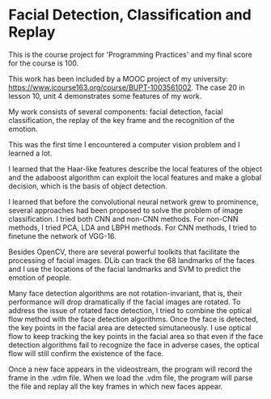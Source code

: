 # Facial Detection, Classification and Replay
This is the course project for 'Programming Practices' and my final score for the course is 100.

This work has been included by a MOOC project of my university: https://www.icourse163.org/course/BUPT-1003561002. The case 20 in lesson 10, unit 4 demonstrates some features of my work.

My work consists of several components: facial detection, facial classification, the replay of the key frame and the recognition of the emotion.

This was the first time I encountered a computer vision problem and I learned a lot.

I learned that the Haar-like features describe the local features of the object and the adaboost algorithm can exploit the local features and make a global decision, which is the basis of object detection.

I learned that before the convolutional neural network grew to prominence, several approaches had been proposed to solve the problem of image classification. I tried both CNN and non-CNN methods. For non-CNN methods, I tried PCA, LDA and LBPH methods. For CNN methods, I tried to finetune the network of VGG-16.

Besides OpenCV, there are several powerful toolkits that facilitate the processing of facial images. DLib can track the 68 landmarks of the faces and I use the locations of the facial landmarks and SVM to predict the emotion of people.

Many face detection algorithms are not rotation-invariant, that is, their performance will drop dramatically if the facial images are rotated. To address the issue of rotated face detection, I tried to combine the optical flow method with the face detection algorithms. Once the face is detected, the key points in the facial area are detected simutaneously. I use optical flow to keep tracking the key points in the facial area so that even if the face detection algorithms fail to recognize the face in adverse cases, the optical flow will still confirm the existence of the face.

Once a new face appears in the videostream, the program will record the frame in the .vdm file. When we load the .vdm file, the program will parse the file and replay all the key frames in which new faces appear.
